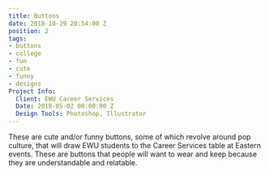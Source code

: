 ```yaml
---
title: Buttons
date: 2018-10-29 20:54:00 Z
position: 2
tags:
- buttons
- college
- fun
- cute
- funny
- designs
Project Info:
  Client: EWU Career Services
  Date: 2018-05-02 00:00:00 Z
  Design Tools: Photoshop, Illustrator
---
```


These are cute and/or funny buttons, some of which revolve around pop culture, that will draw EWU students to the Career Services table at Eastern events. These are buttons that people will want to wear and keep because they are understandable and relatable.